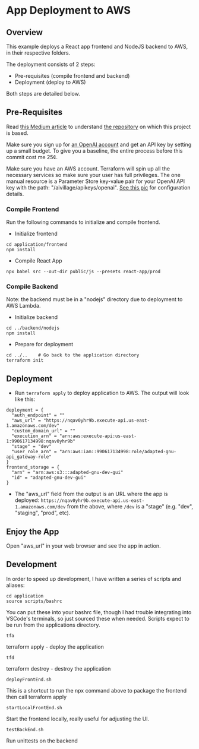 # App Deployment to AWS

## Overview

This example deploys a React app frontend and NodeJS backend to AWS, in their respective folders.

The deployment consists of 2 steps:
- Pre-requisites (compile frontend and backend)
- Deployment (deploy to AWS)

Both steps are detailed below.

## Pre-Requisites

Read [this Medium article](https://medium.com/@kurianoff/deploy-serverless-react-app-with-node-js-express-backend-to-aws-with-terraform-in-under-15-minutes-2386bf0c58e9) to understand [the repository](https://github.com/terraformita/terraform-aws-serverless-app/tree/main/examples/simple) on which this project is based.

Make sure you sign up for [an OpenAI account](https://platform.openai.com/signup?launch) and get an API key by setting up a small budget. To give you a baseline, the entire process before this commit cost me 25¢.

Make sure you have an AWS account. Terraform will spin up all the necessary services so make sure your user has full privileges. The one manual resource is a Parameter Store key-value pair for your OpenAI API key with the path: "/aivillage/apikeys/openai". [See this pic](./paramStore.png) for configuration details.

### Compile Frontend

Run the following commands to initialize and compile frontend.

- Initialize frontend
```
cd application/frontend
npm install
```

- Compile React App
```
npx babel src --out-dir public/js --presets react-app/prod
```

### Compile Backend
Note: the backend must be in a "nodejs" directory due to deployment to AWS Lambda.

- Initialize backend
```
cd ../backend/nodejs
npm install
```

- Prepare for deployment
```
cd ../..    # Go back to the application directory
terraform init
```

## Deployment

- Run `terraform apply` to deploy application to AWS. The output will look like this:

```
deployment = {
  "auth_endpoint" = ""
  "aws_url" = "https://nqav0yhr9b.execute-api.us-east-1.amazonaws.com/dev"
  "custom_domain_url" = ""
  "execution_arn" = "arn:aws:execute-api:us-east-1:990617134998:nqav0yhr9b"
  "stage" = "dev"
  "user_role_arn" = "arn:aws:iam::990617134998:role/adapted-gnu-api_gateway-role"
}
frontend_storage = {
  "arn" = "arn:aws:s3:::adapted-gnu-dev-gui"
  "id" = "adapted-gnu-dev-gui"
}
```

- The "aws_url" field from the output is an URL where the app is deployed: `https://nqav0yhr9b.execute-api.us-east-1.amazonaws.com/dev` from the above, where `/dev` is a "stage" (e.g. "dev", "staging", "prod", etc).

## Enjoy the App

Open "aws_url" in your web browser and see the app in action.

## Development

In order to speed up development, I have written a series of scripts and aliases:

```
cd application
source scripts/bashrc
```
You can put these into your bashrc file, though I had trouble integrating into VSCode's terminals, so just sourced these when needed. Scripts expect to be run from the applications directory.

```
tfa
```
terraform apply - deploy the application

```
tfd
```
terraform destroy - destroy the application

```
deployFrontEnd.sh
```
This is a shortcut to run the npx command above to package the frontend then call terraform apply

```
startLocalFrontEnd.sh
```
Start the frontend locally, really useful for adjusting the UI.

```
testBackEnd.sh
```
Run unittests on the backend
